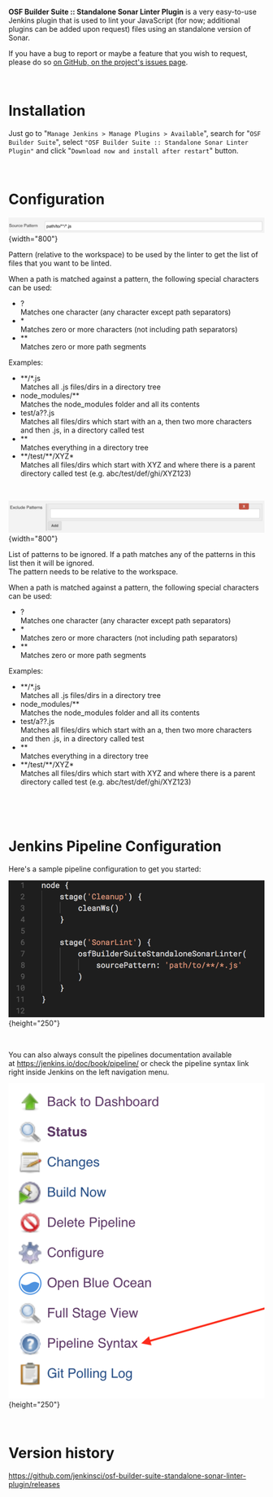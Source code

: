 **OSF Builder Suite :: Standalone Sonar Linter Plugin** is a very
easy-to-use Jenkins plugin that is used to lint your JavaScript (for
now; additional plugins can be added upon request) files using an
standalone version of Sonar.

If you have a bug to report or maybe a feature that you wish to request,
please do so [on GitHub, on the project's issues
page](https://github.com/jenkinsci/osf-builder-suite-standalone-sonar-linter-plugin/issues).

 

# Installation

Just go to "`Manage Jenkins > Manage Plugins > Available`", search for
"`OSF Builder Suite`",
select `"OSF Builder Suite :: Standalone Sonar Linter Plugin"` and click
"`Download now and install after restart`" button.

 

# Configuration

![](docs/images/Screen_Shot_2018-07-17_at_22.38.03.png){width="800"}

Pattern (relative to the workspace) to be used by the linter to get the
list of files that you want to be linted.   
  
When a path is matched against a pattern, the following special
characters can be used:

-   ?   
    Matches one character (any character except path separators)
-   \*   
    Matches zero or more characters (not including path separators)
-   \*\*   
    Matches zero or more path segments

Examples:

-   \*\*/\*.js  
    Matches all .js files/dirs in a directory tree
-   node\_modules/\*\*  
    Matches the node\_modules folder and all its contents
-   test/a??.js  
    Matches all files/dirs which start with an a, then two more
    characters and then .js, in a directory called test
-   \*\*  
    Matches everything in a directory tree
-   \*\*/test/\*\*/XYZ\*  
    Matches all files/dirs which start with XYZ and where there is a
    parent directory called test (e.g. abc/test/def/ghi/XYZ123)

 

![](docs/images/Screen_Shot_2018-07-17_at_22.39.40.png){width="800"}

List of patterns to be ignored. If a path matches any of the patterns in
this list then it will be ignored.   
The pattern needs to be relative to the workspace.   
  
When a path is matched against a pattern, the following special
characters can be used:

-   ?   
    Matches one character (any character except path separators)
-   \*   
    Matches zero or more characters (not including path separators)
-   \*\*   
    Matches zero or more path segments

Examples:

-   \*\*/\*.js  
    Matches all .js files/dirs in a directory tree
-   node\_modules/\*\*  
    Matches the node\_modules folder and all its contents
-   test/a??.js  
    Matches all files/dirs which start with an a, then two more
    characters and then .js, in a directory called test
-   \*\*  
    Matches everything in a directory tree
-   \*\*/test/\*\*/XYZ\*  
    Matches all files/dirs which start with XYZ and where there is a
    parent directory called test (e.g. abc/test/def/ghi/XYZ123)

 

 

# Jenkins Pipeline Configuration

Here's a sample pipeline configuration to get you started:

![](docs/images/Screen_Shot_2018-07-17_at_22.56.33.png){height="250"}

 

You can also always consult the pipelines documentation available
at <https://jenkins.io/doc/book/pipeline/> or check the pipeline syntax
link right inside Jenkins on the left navigation menu.

![](docs/images/pipeline_syntax.png){height="250"}

 

# Version history

<https://github.com/jenkinsci/osf-builder-suite-standalone-sonar-linter-plugin/releases>

 
